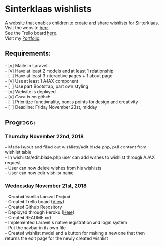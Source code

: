 <h1>Sinterklaas wishlists</h1>
<p>A website that enables children to create and share wishlists for Sinterklaas.<br />
Visit the website <a href="https://murmuring-woodland-16654.herokuapp.com/">here</a>.<br />
See the Trello board <a href="https://trello.com/b/jt0bSx8M/sinterklaas">here</a>.<br />
Visit my <a href="http://www.doriekeberends.nl">Portfolio</a>.</p>

<h2>Requirements:</h2>
- [v] Made in Laravel <br />
- [v] Have at least 2 models and at least 1 relationship<br />
- [&nbsp;&nbsp;] Have at least 3 interactive pages + 1 about page<br />
- [v] Use at least 1 AJAX component<br />
- [&nbsp;&nbsp;] Use part Bootstrap, part own styling<br />
- [v] Website is deployed <br />
- [v] Code is on github<br />
- [&nbsp;&nbsp;] Prioritize functionality, bonus points for design and creativity<br />
- [&nbsp;&nbsp;] Deadline: Friday November 23st, midday<br />

<h2>Progress:</h2>

<h3>Thursday November 22nd, 2018</h3>
- Made layout and filled out wishlists/edit.blade.php, pull content from wishlist table<br />
- In wishlists/edit.blade.php user can add wishes to wishlist through AJAX request<br />
- User can now delete wishes from his wishlists<br />
- User can now edit wishlist name<br />

<h3>Wednesday November 21st, 2018</h3>
- Created Vanilla Laravel Project<br />
- Created Trello board (<a href="https://trello.com/b/jt0bSx8M/sinterklaas">View</a>)<br />
- Created Github Repository <br />
- Deployed through Heroku (<a href="https://murmuring-woodland-16654.herokuapp.com/">Here</a>)<br />
- Created README.md<br />
- Implemented Laravel's native registration and login system<br />
- Put the navbar in its own file<br />
- Created wishlist model and a button for making a new one that then returns the edit page for the newly created wishlist<br />